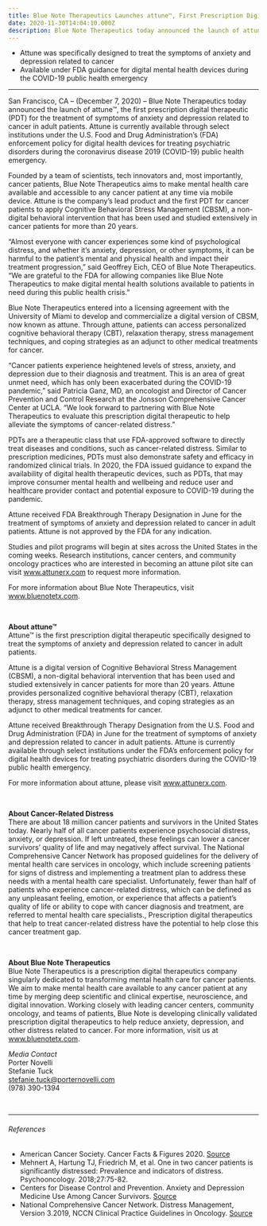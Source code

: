 ```yaml
---
title: Blue Note Therapeutics Launches attune™, First Prescription Digital Therapeutic for Cancer-Related Distress
date: 2020-11-30T14:04:10.000Z
description: Blue Note Therapeutics today announced the launch of attune™, the first prescription digital therapeutic (PDT) for the treatment of symptoms of anxiety and depression related to cancer in adult patients. 
---
```


- Attune was specifically designed to treat the symptoms of anxiety and depression related to cancer 
- Available under FDA guidance for digital mental health devices during the COVID-19 public health emergency

---

San Francisco, CA – (December 7, 2020) – Blue Note Therapeutics today announced the launch of attune™, the first prescription digital therapeutic (PDT) for the treatment of symptoms of anxiety and depression related to cancer in adult patients. Attune is currently available through select institutions under the U.S. Food and Drug Administration’s (FDA) enforcement policy for digital health devices for treating psychiatric disorders during the coronavirus disease 2019 (COVID-19) public health emergency. 


Founded by a team of scientists, tech innovators and, most importantly, cancer patients, Blue Note Therapeutics aims to make mental health care available and accessible to any cancer patient at any time via mobile device. Attune is the company’s lead product and the first PDT for cancer patients to apply Cognitive Behavioral Stress Management (CBSM), a non-digital behavioral intervention that has been used and studied extensively in cancer patients for more than 20 years. 

“Almost everyone with cancer experiences some kind of psychological distress, and whether it’s anxiety, depression, or other symptoms, it can be harmful to the patient’s mental and physical health and impact their treatment progression,” said Geoffrey Eich, CEO of Blue Note Therapeutics. “We are grateful to the FDA for allowing companies like Blue Note Therapeutics to make digital mental health solutions available to patients in need during this public health crisis.” 

Blue Note Therapeutics entered into a licensing agreement with the University of Miami to develop and commercialize a digital version of CBSM, now known as attune. Through attune, patients can access personalized cognitive behavioral therapy (CBT), relaxation therapy, stress management techniques, and coping strategies as an adjunct to other medical treatments for cancer. 
 
“Cancer patients experience heightened levels of stress, anxiety, and depression due to their diagnosis and treatment. This is an area of great unmet need, which has only been exacerbated during the COVID-19 pandemic,” said Patricia Ganz, MD, an oncologist and Director of Cancer Prevention and Control Research at the Jonsson Comprehensive Cancer Center at UCLA. “We look forward to partnering with Blue Note Therapeutics to evaluate this prescription digital therapeutic to help alleviate the symptoms of cancer-related distress.”


PDTs are a therapeutic class that use FDA-approved software to directly treat diseases and conditions, such as cancer-related distress. Similar to prescription medicines, PDTs must also demonstrate safety and efficacy in randomized clinical trials. In 2020, the FDA issued guidance to expand the availability of digital health therapeutic devices, such as PDTs, that may improve consumer mental health and wellbeing and reduce user and healthcare provider contact and potential exposure to COVID-19 during the pandemic.

Attune received FDA Breakthrough Therapy Designation in June for the treatment of symptoms of anxiety and depression related to cancer in adult patients. Attune is not approved by the FDA for any indication. 

Studies and pilot programs will begin at sites across the United States in the coming weeks. Research institutions, cancer centers, and community oncology practices who are interested in becoming an attune pilot site can visit www.attunerx.com to request more information. 

For more information about Blue Note Therapeutics, visit www.bluenotetx.com. 

&nbsp;  

**About attune™**  
Attune™ is the first prescription digital therapeutic specifically designed to treat the symptoms of anxiety and depression related to cancer in adult patients. 

Attune is a digital version of Cognitive Behavioral Stress Management (CBSM), a non-digital behavioral intervention that has been used and studied extensively in cancer patients for more than 20 years. Attune provides personalized cognitive behavioral therapy (CBT), relaxation therapy, stress management techniques, and coping strategies as an adjunct to other medical treatments for cancer.

Attune received Breakthrough Therapy Designation from the U.S. Food and Drug Administration (FDA) in June for the treatment of symptoms of anxiety and depression related to cancer in adult patients. Attune is currently available through select institutions under the FDA’s enforcement policy for digital health devices for treating psychiatric disorders during the COVID-19 public health emergency. 

For more information about attune, please visit www.attunerx.com. 

&nbsp;  

**About Cancer-Related Distress**  
There are about 18 million cancer patients and survivors in the United States today. Nearly half of all cancer patients experience psychosocial distress, anxiety, or depression. If left untreated, these feelings can lower a cancer survivors’ quality of life and may negatively affect survival. The National Comprehensive Cancer Network has proposed guidelines for the delivery of mental health care services in oncology, which include screening patients for signs of distress and implementing a treatment plan to address these needs with a mental health care specialist. Unfortunately, fewer than half of patients who experience cancer-related distress, which can be defined as any unpleasant feeling, emotion, or experience that affects a patient’s quality of life or ability to cope with cancer diagnosis and treatment, are referred to mental health care specialists., Prescription digital therapeutics that help to treat cancer-related distress have the potential to help close this cancer treatment gap.  

&nbsp;  

**About Blue Note Therapeutics**  
Blue Note Therapeutics is a prescription digital therapeutics company singularly dedicated to transforming mental health care for cancer patients. We aim to make mental health care available to any cancer patient at any time by merging deep scientific and clinical expertise, neuroscience, and digital innovation. Working closely with leading cancer centers, community oncology, and teams of patients, Blue Note is developing clinically validated prescription digital therapeutics to help reduce anxiety, depression, and other distress related to cancer. For more information, visit us at www.bluenotetx.com.  


_Media Contact_  
Porter Novelli  
Stefanie Tuck  
stefanie.tuck@porternovelli.com  
(978) 390-1394

&nbsp;  

---

###### References 

- American Cancer Society. Cancer Facts & Figures 2020. [Source](https://www.cancer.org/content/dam/cancer-org/research/cancer-facts-and-statistics/annual-cancer-facts-and-figures/2020/cancer-facts-and-figures-2020.pdf.)
- Mehnert A, Hartung TJ, Friedrich M, et al. One in two cancer patients is significantly distressed: Prevalence and indicators of distress. Psychooncology. 2018;27:75-82.
- Centers for Disease Control and Prevention. Anxiety and Depression Medicine Use Among Cancer Survivors. [Source](https://www.cdc.gov/cancer/dcpc/research/articles/anxiety_dep_med_survivors.htm.)
- National Comprehensive Cancer Network. Distress Management, Version 3.2019, NCCN Clinical Practice Guidelines in Oncology. [Source](https://jnccn.org/view/journals/jnccn/17/10/article-p1229.xml.)
